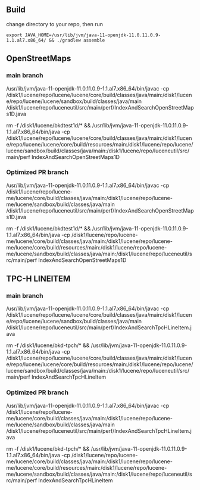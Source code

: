 ## Build 

change directory to your repo, then run

```
export JAVA_HOME=/usr/lib/jvm/java-11-openjdk-11.0.11.0.9-1.1.al7.x86_64/ && ./gradlew assemble
```

## OpenStreetMaps

### main branch

/usr/lib/jvm/java-11-openjdk-11.0.11.0.9-1.1.al7.x86_64/bin/javac -cp /disk1/lucene/repo/lucene/lucene/core/build/classes/java/main:/disk1/lucene/repo/lucene/lucene/sandbox/build/classes/java/main /disk1/lucene/repo/luceneutil/src/main/perf/IndexAndSearchOpenStreetMaps1D.java

rm -f /disk1/lucene/bkdtest1d/* && /usr/lib/jvm/java-11-openjdk-11.0.11.0.9-1.1.al7.x86_64/bin/java -cp /disk1/lucene/repo/lucene/lucene/core/build/classes/java/main:/disk1/lucene/repo/lucene/lucene/core/build/resources/main:/disk1/lucene/repo/lucene/lucene/sandbox/build/classes/java/main:/disk1/lucene/repo/luceneutil/src/main/perf IndexAndSearchOpenStreetMaps1D

### Optimized PR branch

/usr/lib/jvm/java-11-openjdk-11.0.11.0.9-1.1.al7.x86_64/bin/javac -cp /disk1/lucene/repo/lucene-me/lucene/core/build/classes/java/main:/disk1/lucene/repo/lucene-me/lucene/sandbox/build/classes/java/main /disk1/lucene/repo/luceneutil/src/main/perf/IndexAndSearchOpenStreetMaps1D.java

rm -f /disk1/lucene/bkdtest1d/* && /usr/lib/jvm/java-11-openjdk-11.0.11.0.9-1.1.al7.x86_64/bin/java -cp /disk1/lucene/repo/lucene-me/lucene/core/build/classes/java/main:/disk1/lucene/repo/lucene-me/lucene/core/build/resources/main:/disk1/lucene/repo/lucene-me/lucene/sandbox/build/classes/java/main:/disk1/lucene/repo/luceneutil/src/main/perf IndexAndSearchOpenStreetMaps1D


## TPC-H LINEITEM

### main branch

/usr/lib/jvm/java-11-openjdk-11.0.11.0.9-1.1.al7.x86_64/bin/javac -cp /disk1/lucene/repo/lucene/lucene/core/build/classes/java/main:/disk1/lucene/repo/lucene/lucene/sandbox/build/classes/java/main /disk1/lucene/repo/luceneutil/src/main/perf/IndexAndSearchTpcHLineItem.java

rm -f /disk1/lucene/bkd-tpch/* && /usr/lib/jvm/java-11-openjdk-11.0.11.0.9-1.1.al7.x86_64/bin/java -cp /disk1/lucene/repo/lucene/lucene/core/build/classes/java/main:/disk1/lucene/repo/lucene/lucene/core/build/resources/main:/disk1/lucene/repo/lucene/lucene/sandbox/build/classes/java/main:/disk1/lucene/repo/luceneutil/src/main/perf IndexAndSearchTpcHLineItem

### Optimized PR branch

/usr/lib/jvm/java-11-openjdk-11.0.11.0.9-1.1.al7.x86_64/bin/javac -cp /disk1/lucene/repo/lucene-me/lucene/core/build/classes/java/main:/disk1/lucene/repo/lucene-me/lucene/sandbox/build/classes/java/main /disk1/lucene/repo/luceneutil/src/main/perf/IndexAndSearchTpcHLineItem.java

 rm -f /disk1/lucene/bkd-tpch/* && /usr/lib/jvm/java-11-openjdk-11.0.11.0.9-1.1.al7.x86_64/bin/java -cp /disk1/lucene/repo/lucene-me/lucene/core/build/classes/java/main:/disk1/lucene/repo/lucene-me/lucene/core/build/resources/main:/disk1/lucene/repo/lucene-me/lucene/sandbox/build/classes/java/main:/disk1/lucene/repo/luceneutil/src/main/perf IndexAndSearchTpcHLineItem